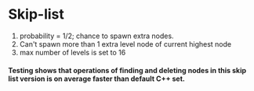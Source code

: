 # Skip-list
1) probability = 1/2; chance to spawn extra nodes.
2) Can't spawn more than 1 extra level node of current highest node
3) max number of levels is set to 16

#### Testing shows that operations of finding and deleting nodes in this skip list version is on average faster than default C++ set.

